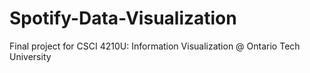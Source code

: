 # Spotify-Data-Visualization
Final project for CSCI 4210U: Information Visualization @ Ontario Tech University
